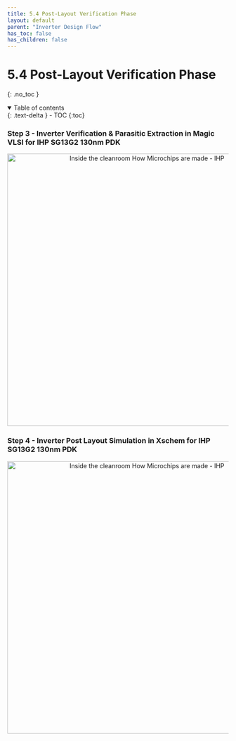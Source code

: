 ```yaml
---
title: 5.4 Post-Layout Verification Phase
layout: default
parent: "Inverter Design Flow"
has_toc: false
has_children: false
---
```

# 5.4 Post-Layout Verification Phase
{: .no_toc }

<details open markdown="block">
  <summary>
    Table of contents
  </summary>
  {: .text-delta }
- TOC
{:toc}
</details>

### Step 3 - Inverter Verification & Parasitic Extraction in Magic VLSI for IHP SG13G2 130nm PDK

<p align="center">
  <a href="https://www.youtube.com/watch?v=Z9TWs1sGmTk" target="_blank">
    <img src="https://img.youtube.com/vi/Z9TWs1sGmTk/0.jpg" alt="Inside the cleanroom How Microchips are made - IHP" width="620"/>
  </a>
</p>

### Step 4 - Inverter Post Layout Simulation in Xschem for IHP SG13G2 130nm PDK

<p align="center">
  <a href="https://www.youtube.com/watch?v=U21oAbeKTNo" target="_blank">
    <img src="https://img.youtube.com/vi/U21oAbeKTNo/0.jpg" alt="Inside the cleanroom How Microchips are made - IHP" width="620"/>
  </a>
</p>